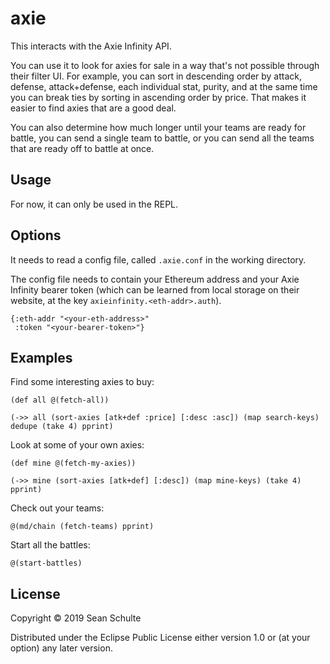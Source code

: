 # axie

This interacts with the Axie Infinity API.

You can use it to look for axies for sale in a way that's not possible
through their filter UI. For example, you can sort in descending order
by attack, defense, attack+defense, each individual stat, purity, and at
the same time you can break ties by sorting in ascending order by price.
That makes it easier to find axies that are a good deal.

You can also determine how much longer until your teams are ready for battle,
you can send a single team to battle, or you can send all the teams that are
ready off to battle at once.

## Usage

For now, it can only be used in the REPL.

## Options

It needs to read a config file, called `.axie.conf` in the working directory.

The config file needs to contain your Ethereum address and your Axie Infinity
bearer token (which can be learned from local storage on their website, at
the key `axieinfinity.<eth-addr>.auth`).

```
{:eth-addr "<your-eth-address>"
 :token "<your-bearer-token>"}
 ```

## Examples

Find some interesting axies to buy:

```
(def all @(fetch-all))

(->> all (sort-axies [atk+def :price] [:desc :asc]) (map search-keys) dedupe (take 4) pprint)
```

Look at some of your own axies:

```
(def mine @(fetch-my-axies))

(->> mine (sort-axies [atk+def] [:desc]) (map mine-keys) (take 4) pprint)
```

Check out your teams:

```
@(md/chain (fetch-teams) pprint)
```

Start all the battles:

```
@(start-battles)
```

## License

Copyright © 2019 Sean Schulte

Distributed under the Eclipse Public License either version 1.0 or (at
your option) any later version.
